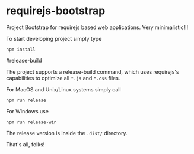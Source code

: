 # requirejs-bootstrap
Project Bootstrap for requirejs based web applications. Very minimalistic!!!

To start developing project simply type 
 
``npm install``
 
#release-build
 
The project supports a release-build command, which uses requirejs's capabilities to optimize all
``*.js`` and ``*.css`` files. 

For MacOS and Unix/Linux systems simply call 

``npm run release``

For Windows use 

``npm run release-win``

The release version is inside the ``.dist/`` directory.

That's all, folks!


